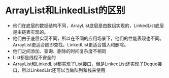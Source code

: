 # ArrayList和LinkedList的区别
- 他们在底层的数据结构不同，ArrayList底层是由数组实现的，LinkedList底层是由链表实现的。
- 他们由于底层实现不同，所以在不同的应用场景下，他们的性能表现也不同。ArrayList更适合随即查找，LinkedList更适合插入和删除。
- 他们之间添加、查询、删除的时间复杂度不相同
- List都是线程不安全的
- ArrayList和LinkedList都实现了List接口，但是LinkedList还实现了Deque接口，所以LinkedList还可以当做队列和栈来使用